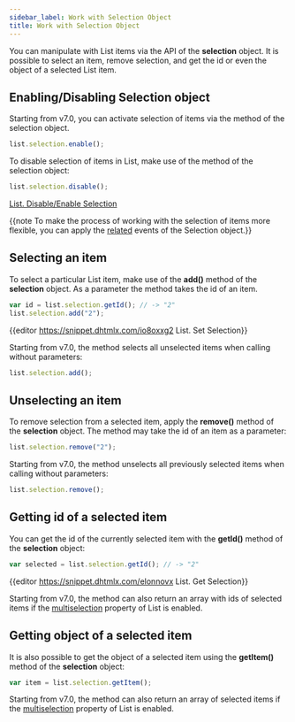 ```yaml
---
sidebar_label: Work with Selection Object
title: Work with Selection Object
---          
```


You can manipulate with List items via the API of the **selection** object. It is possible to select an item, remove selection, and get the id or even the object of a selected List item.

Enabling/Disabling Selection object
---------------------------------

Starting from v7.0, you can activate selection of items via the [](list/api/selection/selection_enable_method.md) method of the selection object.

~~~js
list.selection.enable();
~~~

To disable selection of items in List, make use of the [](list/api/selection/selection_disable_method.md) method of the selection object:

~~~js
list.selection.disable();
~~~

[List. Disable/Enable Selection](https://snippet.dhtmlx.com/i4zj985o)


{{note To make the process of working with the selection of items more flexible, you can apply the [related](selection/index.md#events) events of the Selection object.}}

Selecting an item
--------------------

To select a particular List item, make use of the **add()** method of the **selection** object. As a parameter the method takes the id of an item. 

~~~js
var id = list.selection.getId(); // -> "2"
list.selection.add("2");
~~~

{{editor	https://snippet.dhtmlx.com/io8oxxg2	List. Set Selection}}

Starting from v7.0, the method selects all unselected items when calling without parameters:

~~~js
list.selection.add();
~~~

Unselecting an item
--------------------

To remove selection from a selected item, apply the **remove()** method of the **selection** object. The method may take the id of an item as a parameter:

~~~js
list.selection.remove("2"); 
~~~

Starting from v7.0, the method unselects all previously selected items when calling without parameters:

~~~js
list.selection.remove();
~~~

Getting id of a selected item
----------------------------

You can get the id of the currently selected item with the **getId()** method of the **selection** object:

~~~js
var selected = list.selection.getId(); // -> "2"
~~~

{{editor	https://snippet.dhtmlx.com/elonnovx	List. Get Selection}}

Starting from v7.0, the method can also return an array with ids of selected items if the [multiselection](list/api/list_multiselection_config.md) property of List is enabled.


Getting object of a selected item
---------------------------------

It is also possible to get the object of a selected item using the **getItem()** method of the **selection** object:

~~~js
var item = list.selection.getItem();
~~~

Starting from v7.0, the method can also return an array of selected items if the [multiselection](list/api/list_multiselection_config.md) property of List is enabled.

